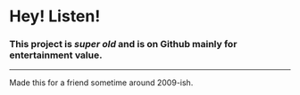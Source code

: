# Hey! Listen!
### This project is *super old* and is on Github mainly for entertainment value.

---

Made this for a friend sometime around 2009-ish.